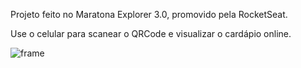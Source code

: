 Projeto feito no Maratona Explorer 3.0, promovido pela RocketSeat.

Use o celular para scanear o QRCode e visualizar o cardápio online.

![frame](https://user-images.githubusercontent.com/110689312/183908854-2f5fda73-7d8c-44bf-be8c-ce00a77711a6.png)

